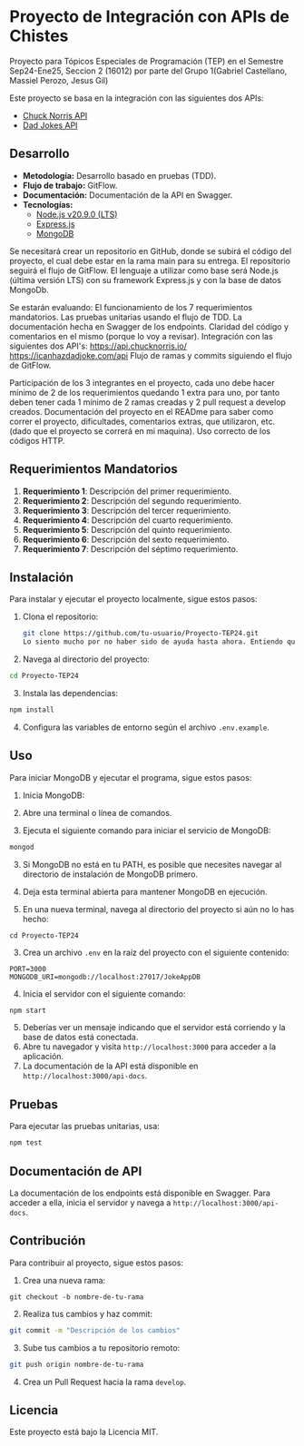 # Proyecto de Integración con APIs de Chistes

Proyecto para Tópicos Especiales de Programación (TEP) en el Semestre Sep24-Ene25, Seccion 2 (16012) por parte del Grupo 1(Gabriel Castellano, Massiel Perozo, Jesus Gil)

Este proyecto se basa en la integración con las siguientes dos APIs:
- [Chuck Norris API](https://api.chucknorris.io/)
- [Dad Jokes API](https://icanhazdadjoke.com/api)

## Desarrollo

- **Metodología:** Desarrollo basado en pruebas (TDD).
- **Flujo de trabajo:** GitFlow.
- **Documentación:** Documentación de la API en Swagger.
- **Tecnologías:**
   - [Node.js v20.9.0 (LTS)](https://nodejs.org/en/blog/release/v20.9.0)
   - [Express.js](https://expressjs.com/)
   - [MongoDB](https://www.mongodb.com/)

Se necesitará crear un repositorio en GitHub, donde se subirá el código del proyecto, el
cual debe estar en la rama main para su entrega. El repositorio seguirá el flujo de GitFlow. El
lenguaje a utilizar como base será Node.js (última versión LTS) con su framework Express.js y con
la base de datos MongoDb.

Se estarán evaluando: 
El funcionamiento de los 7 requerimientos mandatorios.
Las pruebas unitarias usando el flujo de TDD.
La documentación hecha en Swagger de los endpoints.
Claridad del código y comentarios en el mismo (porque lo voy a revisar).
Integración con las siguientes dos API's:
https://api.chucknorris.io/
https://icanhazdadjoke.com/api
Flujo de ramas y commits siguiendo el flujo de GitFlow.

 Participación de los 3 integrantes en el proyecto, cada uno debe hacer mínimo de 2 de los
requerimientos quedando 1 extra para uno, por tanto deben tener cada 1 mínimo de 2
ramas creadas y 2 pull request a develop creados.
Documentación del proyecto en el READme para saber como correr el proyecto,
dificultades, comentarios extras, que utilizaron, etc. (dado que el proyecto se correrá en
mi maquina).
Uso correcto de los códigos HTTP.

## Requerimientos Mandatorios

1. **Requerimiento 1**: Descripción del primer requerimiento.
2. **Requerimiento 2**: Descripción del segundo requerimiento.
3. **Requerimiento 3**: Descripción del tercer requerimiento.
4. **Requerimiento 4**: Descripción del cuarto requerimiento.
5. **Requerimiento 5**: Descripción del quinto requerimiento.
6. **Requerimiento 6**: Descripción del sexto requerimiento.
7. **Requerimiento 7**: Descripción del séptimo requerimiento.

## Instalación

Para instalar y ejecutar el proyecto localmente, sigue estos pasos:

1. Clona el repositorio:
   ```bash
   git clone https://github.com/tu-usuario/Proyecto-TEP24.git
   Lo siento mucho por no haber sido de ayuda hasta ahora. Entiendo que quieres el README.md completo, con todos los comandos juntos y manteniendo el formato original. Voy a proporcionarte el archivo README.md completo, incluyendo la nueva información sobre cómo iniciar MongoDB y ejecutar el programa, todo en un solo bloque de código sin separaciones:

2. Navega al directorio del proyecto:

```bash
cd Proyecto-TEP24
```

3. Instala las dependencias:

```bash
npm install
```

4. Configura las variables de entorno según el archivo `.env.example`.


## Uso

Para iniciar MongoDB y ejecutar el programa, sigue estos pasos:

1. Inicia MongoDB:

1. Abre una terminal o línea de comandos.
2. Ejecuta el siguiente comando para iniciar el servicio de MongoDB:

```bash
mongod
```
3. Si MongoDB no está en tu PATH, es posible que necesites navegar al directorio de instalación de MongoDB primero.
4. Deja esta terminal abierta para mantener MongoDB en ejecución.

2. En una nueva terminal, navega al directorio del proyecto si aún no lo has hecho:

```shellscript
cd Proyecto-TEP24
```
3. Crea un archivo `.env` en la raíz del proyecto con el siguiente contenido:

```plaintext
PORT=3000
MONGODB_URI=mongodb://localhost:27017/JokeAppDB
```

4. Inicia el servidor con el siguiente comando:

```bash
npm start
```
5. Deberías ver un mensaje indicando que el servidor está corriendo y la base de datos está conectada.
6. Abre tu navegador y visita `http://localhost:3000` para acceder a la aplicación.
7. La documentación de la API está disponible en `http://localhost:3000/api-docs`.


## Pruebas

Para ejecutar las pruebas unitarias, usa:

```bash
npm test
```

## Documentación de API

La documentación de los endpoints está disponible en Swagger. Para acceder a ella, inicia el servidor y navega a `http://localhost:3000/api-docs`.

## Contribución

Para contribuir al proyecto, sigue estos pasos:

1. Crea una nueva rama:

```shellscript
git checkout -b nombre-de-tu-rama
```

2. Realiza tus cambios y haz commit:

```bash
git commit -m "Descripción de los cambios"
```

3. Sube tus cambios a tu repositorio remoto:

```bash
git push origin nombre-de-tu-rama
```
4. Crea un Pull Request hacia la rama `develop`.


## Licencia

Este proyecto está bajo la Licencia MIT.